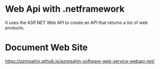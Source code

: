 # Web Api with .netframework

It uses the ASP.NET Web API to create an API that returns a list of web products.

# Document Web Site
https://azmisahin.github.io/azmisahin-software-web-service-webapi-net/